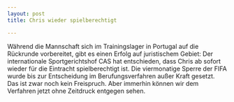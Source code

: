 ```yaml
---
layout: post
title: Chris wieder spielberechtigt

---
```


Während die Mannschaft sich im Trainingslager in Portugal auf die Rückrunde vorbereitet, gibt es einen Erfolg auf juristischem Gebiet: Der internationale Sportgerichtshof CAS hat entschieden, dass Chris ab sofort wieder für die Eintracht spielberechtigt ist. Die viermonatige Sperre der FIFA wurde bis zur Entscheidung im Berufungsverfahren außer Kraft gesetzt. Das ist zwar noch kein Freispruch. Aber immerhin können wir dem Verfahren jetzt ohne Zeitdruck entgegen sehen.


